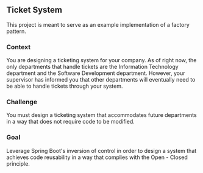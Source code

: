 ## Ticket System

This project is meant to serve as an example implementation of a factory pattern.

### Context

You are designing a ticketing system for your company. As of right now, the only departments that handle tickets are the Information Technology department and the Software Development department. However, your supervisor has informed you that other departments will eventually need to be able to handle tickets through your system.

### Challenge

You must design a ticketing system that accommodates future departments in a way that does not require code to be modified.

### Goal

Leverage Spring Boot's inversion of control in order to design a system that achieves code reusability in a way that complies with the Open - Closed principle.